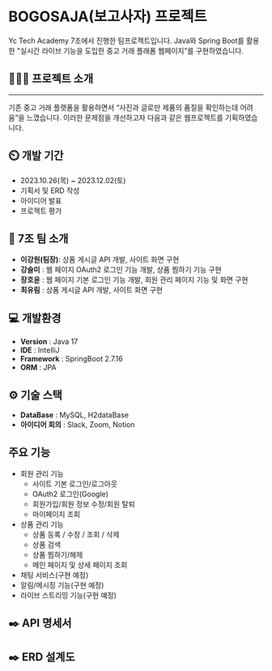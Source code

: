 # BOGOSAJA(보고사자) 프로젝트

Yc Tech Academy 7조에서 진행한 팀프로젝트입니다. Java와 Spring Boot를 활용한 "실시간 라이브 기능을 도입한 중고 거래 플래폼 웹페이지”를 구현하였습니다.

## 👩🏻‍💻 프로젝트 소개



****

기존 중고 거래 플랫폼을 활용하면서 “사진과 글로만 제품의 품질을 확인하는데 어려움”을 느꼈습니다. 이러한 문제점을 개선하고자 다음과 같은 웹프로젝트를 기획하였습니다.

## ⏲️ 개발 기간


- 2023.10.26(목) ~ 2023.12.02(토)
- 기획서 및 ERD 작성
- 아이디어 발표
- 프로젝트 평가

## 💾 7조 팀 소개


- **이강원(팀장)**: 상품 게시글 API 개발, 사이트 화면 구현
- **강슬미** : 웹 페이지 OAuth2 로그인 기능 개발, 상품 찜하기 기능 구현
- **장호윤** : 웹 페이지 기본 로그인 기능 개발, 회원 관리 페이지 기능 및 화면 구현
- **최유림** : 상품 게시글 API 개발, 사이트 화면 구현

## 💻 개발환경


- **Version** : Java 17
- **IDE** : IntelliJ
- **Framework** : SpringBoot 2.7.16
- **ORM** : JPA

## ⚙️ 기술 스택


- **DataBase** : MySQL, H2dataBase
- **아이디어 회의** : Slack, Zoom, Notion

## 주요 기능


- 회원 관리 기능
    - 사이트 기본 로그인/로그아웃
    - OAuth2 로그인(Google)
    - 회원가입/회원 정보 수정/회원 탈퇴
    - 마이페이지 조회
- 상품 관리 기능
    - 상품 등록 / 수정 / 조회 / 삭제
    - 상품 검색
    - 상품 찜하기/해제
    - 메인 페이지 및 상세 페이지 조회
- 채팅 서비스(구현 예정)
- 알림/메시징 기능(구현 예정)
- 라이브 스트리밍 기능(구현 예정)

## ✒️ API 명세서



## ✒️ ERD 설계도

